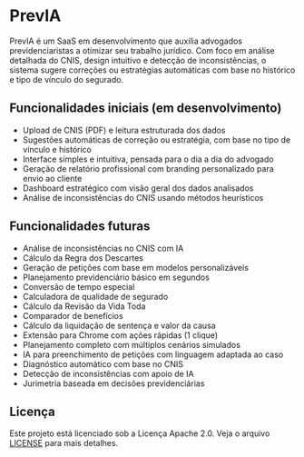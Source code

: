 # PrevIA

PrevIA é um SaaS em desenvolvimento que auxilia advogados previdenciaristas a otimizar seu trabalho jurídico. Com foco em análise detalhada do CNIS, design intuitivo e detecção de inconsistências, o sistema sugere correções ou estratégias automáticas com base no histórico e tipo de vínculo do segurado.

## Funcionalidades iniciais (em desenvolvimento)

- Upload de CNIS (PDF) e leitura estruturada dos dados
- Sugestões automáticas de correção ou estratégia, com base no tipo de vínculo e histórico
- Interface simples e intuitiva, pensada para o dia a dia do advogado
- Geração de relatório profissional com branding personalizado para envio ao cliente
- Dashboard estratégico com visão geral dos dados analisados
- Análise de inconsistências do CNIS usando métodos heurísticos

## Funcionalidades futuras

- Análise de inconsistências no CNIS com IA
- Cálculo da Regra dos Descartes
- Geração de petições com base em modelos personalizáveis
- Planejamento previdenciário básico em segundos
- Conversão de tempo especial
- Calculadora de qualidade de segurado
- Cálculo da Revisão da Vida Toda
- Comparador de benefícios
- Cálculo da liquidação de sentença e valor da causa
- Extensão para Chrome com ações rápidas (1 clique)
- Planejamento completo com múltiplos cenários simulados
- IA para preenchimento de petições com linguagem adaptada ao caso
- Diagnóstico automático com base no CNIS
- Detecção de inconsistências com apoio de IA
- Jurimetria baseada em decisões previdenciárias

## Licença

Este projeto está licenciado sob a Licença Apache 2.0. Veja o arquivo [LICENSE](./LICENSE) para mais detalhes.


